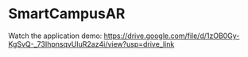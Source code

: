 # SmartCampusAR

Watch the application demo: 
https://drive.google.com/file/d/1zOB0Gy-KgSvQ-_73IhpnsqvUIuR2az4i/view?usp=drive_link

